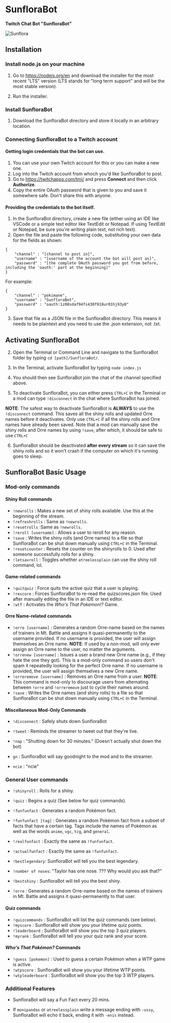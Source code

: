 # SunfloraBot
**Twitch Chat Bot "SunfloraBot"**

![Sunflora](https://archives.bulbagarden.net/media/upload/9/9b/Spr_3e_192_s.png)

## Installation

### Install node.js on your machine

1. Go to https://nodejs.org/en and download the installer for the most recent "LTS" version (LTS stands for "long term support" and will be the most stable version).

2. Run the installer.

### Install SunfloraBot

1. Download the SunfloraBot directory and store it locally in an arbitrary location.

### Connecting SunfloraBot to a Twitch account

#### Getting login credentials that the bot can use.

1. You can use your own Twitch account for this or you can make a new one. 
2. Log into the Twitch account from whoch you'd like SunfloraBot to post.
3. Go to https://twitchapps.com/tmi/ and press **Connect** and then click **Authorize**.
4. Copy the entire OAuth password that is given to you and save it somewhere safe. Don't share this with anyone.

#### Providing the credentials to the bot itself.

1. In the SunfloraBot directory, create a new file (either using an IDE like VSCode or a simple text editor like TextEdit or Notepad. If using TextEdit or Notepad, be sure you're writing plain text, not rich text).
2. Open the file and paste the following code, substituting your own data for the fields as shown: 
```
{
    "channel" : "[channel to post in]",
    "username" : "[username of the account the bot will post as]",
    "password" : "[the complete OAuth password you got from before, including the 'oauth:' part at the beginning]"
}
```
For example:
```
{
    "channel" : "pokimane",
    "username" : "SunfloraBot",
    "password" : "oauth:1z08sdaf94fs430f918ur01hj93y0"
}
```
3. Save that file as a JSON file in the SunfloraBot directory. This means it needs to be plaintext and you need to use the .json extension, not .txt.

## Activating SunfloraBot

2. Open the Terminal or Command Line and navigate to the SunfloraBot folder by typing `cd [path]/SunfloraBot/`.

3. In the Terminal, activate SunfloraBot by typing `node index.js`

4. You should then see SunfloraBot join the chat of the channel specified above.

5. To deactivate SunfloraBot, you can either press `CTRL+C` in the Terminal or a mod can type `!disconnect` in the chat where SunfloraBot has joined. 

 **NOTE**: The safest way to deactivate SunfloraBot is **ALWAYS** to use the `!disconnect` command. This saves all the shiny rolls and updated Orre names before it deactivates. Only use `CTRL+C` if all the shiny rolls and Orre names have already been saved. Note that a mod can manually save the shiny rolls and Orre names by using `!save`, after which, it should be safe to use `CTRL+C`

6. SunfloraBot should be deactivated **after every stream** so it can save the shiny rolls and so it won't crash if the computer on which it's running goes to sleep.

## SunfloraBot Basic Usage

### Mod-only commands

#### Shiny Roll commands
- `!newrolls` : Makes a new set of shiny rolls available. Use this at the beginning of the stream.
- `!refreshrolls` : Same as `!newrolls`.
- `!resetrolls` :Same as `!newrolls`.
- `!reroll [username]` : Allows a user to reroll for any reason.
- `!save` : Writes the shiny rolls (and Orre names) to a file so that SunfloraBot can be shut down manually using `CTRL+C` in the Terminal.
- `!resetcounter` : Resets the counter on the shinyrolls to 0. Used after someone successfully rolls for a shiny.
- `!letsavroll` : Toggles whether `atreelessplain` can use the shiny roll command, lol. 

#### Game-related commands
- `!quitquiz` : Force quits the active quiz that a user is playing.
- `!rescore` : Forces SunfloraBot to re-read the quizscores.json file. Used after manually editing the file in an IDE or text editor. 
- `!wtf` : Activates the *Who's That Pokemon!?* Game.

#### Orre Name-related commands
- `!orre [username]` : Generates a random Orre-name based on the names of trainers in Mt. Battle and assigns it quasi-permanently to the username provided. If no username is provided, the user will assign themselves an Orre name. **NOTE**: If used by a non-mod, will only ever assign an Orre name to the user, no matter the arguments.
- `!orrenew [username]` : Issues a user a brand new Orre name (e.g., if they hate the one they got). This is a mod-only command so users don't spam it repeatedly looking for the perfect Orre name. If no username is provided, the user will assign themselves a new Orre name.
- `!orreremove [username]` : Removes an Orre name from a user. **NOTE**: This command is mod-only to discourage users from alternating between `!orre` and `!orreremove` just to cycle their names around.
- `!save` : Writes the Orre names (and shiny rolls) to a file so that SunfloraBot can be shut down manually using `CTRL+C` in the Terminal.

#### Miscellaneous Mod-Only Commands

- `!disconnect` : Safely shuts down SunfloraBot
- `!tweet` : Reminds the streamer to tweet out that they're live.
- `!nap` : "Shutting down for 30 minutes." (Doesn't actually shut down the bot)

- `gn` : SunfloraBot will say goodnight to the mod and to the streamer.
- `ncie` : "ncie"

### General User commands

- `!shinyroll` : Rolls for a shiny.
- `!quiz` : Begins a quiz (See below for quiz commands).

- `!funfunfact` : Generates a random Pokémon fact.
- `!funfunfact [tag]` : Generates a random Pokémon fact from a subset of facts that have a certain tag. Tags include the names of Pokémon as well as the words `anime`, `vgc`, `tcg`, and `general`.
- `!realfunfact` : Exactly the same as `!funfunfact`.
- `!actualfunfact` : Exactly the same as `!funfunfact`.

- `!bestlegendary`: SunfloraBot will tell you the best legendary.
- `!number of noses`: "Taylor has one nose. ??? Why would you ask that?"
- `!bestshiny` : SunfloraBot will tell you the best shiny.

- `!orre` : Generates a random Orre-name based on the names of trainers in Mt. Battle and assigns it quasi-permanently to that user.

#### Quiz commands

- `!quizcommands` : SunfloraBot will list the quiz commands (see below).
- `!myscore` : SunfloraBot will show you your lifetime quiz points.
- `!leaderboard` : SunfloraBot will show you the top 3 quiz players.
- `!myrank` : SunfloraBot will tell you your quiz rank and your score.

#### *Who's That Pokémon?* Commands

- `!guess [pokemon]` : Used to guess a certain Pokémon when a WTP game is active.
- `!wtpscore` : SunfloraBot will show you your lifetime WTP points.
- `!wtpleaderboard` : SunfloraBot will show you the top 3 WTP players.

### Additional Features

- SunfloraBot will say a Fun Fact every 20 mins.

- If `monipandas` or `atreelessplain` write a message ending with `-ussy`, SunfloraBot will echo it back, ending it with `-enis` instead.
